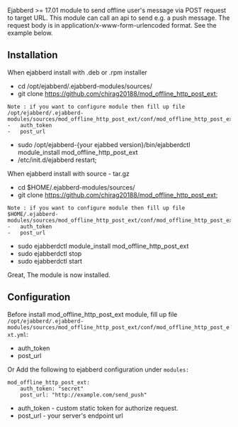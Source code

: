 Ejabberd >= 17.01 module to send offline user's message via POST request to target URL.
This module can call an api to send e.g. a push message. 
The request body is in application/x-www-form-urlencoded format. See the example below.


Installation
------------

When ejabberd install with .deb or .rpm installer 

-    cd /opt/ejabberd/.ejabberd-modules/sources/
-    git clone https://github.com/chirag20188/mod_offline_http_post_ext; 
``` 
Note : if you want to configure module then fill up file /opt/ejabberd/.ejabberd-modules/sources/mod_offline_http_post_ext/conf/mod_offline_http_post_ext.yml: 
-	auth_token
-	post_url
``` 
-    sudo /opt/ejabberd-{your ejabbed version}/bin/ejabberdctl module_install mod_offline_http_post_ext
-	 /etc/init.d/ejabberd restart;

When ejabberd install with source - tar.gz

-    cd $HOME/.ejabberd-modules/sources/
-    git clone https://github.com/chirag20188/mod_offline_http_post_ext;
``` 
Note : if you want to configure module then fill up file  $HOME/.ejabberd-modules/sources/mod_offline_http_post_ext/conf/mod_offline_http_post_ext.yml:  
-	auth_token
-	post_url
```
-	 sudo ejabberdctl module_install mod_offline_http_post_ext
-	 sudo ejabberdctl stop
-	 sudo ejabberdctl start

Great, The module is now installed.

Configuration
-------------

Before install mod_offline_http_post_ext module, fill up file `/opt/ejabberd/.ejabberd-modules/sources/mod_offline_http_post_ext/conf/mod_offline_http_post_ext.yml`:
-	auth_token
-	post_url

Or Add the following to ejabberd configuration under `modules:`

```
mod_offline_http_post_ext:
    auth_token: "secret"
    post_url: "http://example.com/send_push"
```

-    auth_token - custom static token for authorize request.
-    post_url - your server's endpoint url

